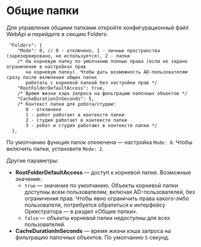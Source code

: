 # Общие папки

Для управления общими папками откройте конфигурационный файл WebApi и перейдите в секцию Folders:
```
 "Folders": {
    "Mode": 0, // 0 - отключено, 1 - личные пространства (зарезервировано, не используется), 2 - папки
    /* На корневую папку по умолчанию полные права (если не задано ограничение в настройках прав
       на корневую папку). Чтобы дать возможность AD-пользователям сразу после включения общих папок
       работать с корневой папкой без настройки прав */
    "RootFolderDefaultAccess": true,
    /* Время жизни кэша запроса на фильтрацию папочных объектов */
    "CacheDurationInSeconds": 5,
    /* Контекст папки для робота/студии:
       0 - отключено
       1 - робот работает в контексте папки
       2 - студия работает в контексте папки
       3 - робот и студия работают в контексте папки */
  },
```
По умолчанию функция папок отключена — настройка `Mode: 0`. Чтобы включить папки, установите `Mode: 2`.

Другие параметры:

* **RootFolderDefaultAccess** — доступ к корневой папке. Возможные значения:
  *  `true` — значение по умолчанию. Объекты корневой папки доступны всем пользователям, включая AD-пользователей, без ограничения прав. Чтобы явно ограничить права какого-либо пользователя, потребуется обратиться к интерфейсу Оркестратора — в раздел «Общие папки».
  *  `false` — объекты корневой папки недоступны для всех пользователей.
* **CacheDurationInSeconds** — время жизни кэша запроса на фильтрацию папочных объектов. По умолчанию `5` секунд.

